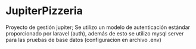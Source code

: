 # JupiterPizzeria
Proyecto de gestión jupiter; Se utilizo un modelo de autenticación estándar proporcionado por laravel (auth), además de esto se utilizo mysql server para las pruebas de base datos (configuracion en archivo .env)
